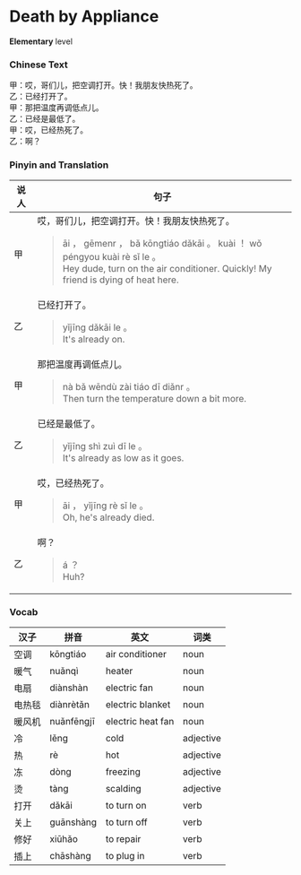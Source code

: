# Death by Appliance
**Elementary** level
### Chinese Text
甲：哎，哥们儿，把空调打开。快！我朋友快热死了。<br />乙：已经打开了。<br />甲：那把温度再调低点儿。<br />乙：已经是最低了。<br />甲：哎，已经热死了。<br />乙：啊？

### Pinyin and Translation
|说人|句子|
|----|----|
|甲|哎，哥们儿，把空调打开。快！我朋友快热死了。<blockquote>āi ， gēmenr ， bǎ kōngtiáo dǎkāi 。 kuài ！ wǒ péngyou kuài rè sǐ le 。<br />Hey dude, turn on the air conditioner. Quickly! My friend is dying of heat here.</blockquote>|
|乙|已经打开了。<blockquote>yǐjīng dǎkāi le 。<br />It's already on.</blockquote>|
|甲|那把温度再调低点儿。<blockquote>nà bǎ wēndù zài tiáo dī diǎnr 。<br />Then turn the temperature down a bit more.</blockquote>|
|乙|已经是最低了。<blockquote>yǐjīng shì zuì dī le 。<br />It's already as low as it goes.</blockquote>|
|甲|哎，已经热死了。<blockquote>āi ， yǐjīng rè sǐ le 。<br />Oh, he's already died.</blockquote>|
|乙|啊？<blockquote>á ？<br />Huh?</blockquote>|
### Vocab
|汉子|拼音|英文|词类|
|----|----|----|----|
|空调|kōngtiáo|air conditioner|noun|
|暖气|nuǎnqì|heater|noun|
|电扇|diànshàn|electric fan|noun|
|电热毯|diànrètǎn|electric blanket|noun|
|暖风机|nuǎnfēngjī|electric heat fan|noun|
|冷|lěng|cold|adjective|
|热|rè|hot|adjective|
|冻|dòng|freezing|adjective|
|烫|tàng|scalding|adjective|
|打开|dǎkāi|to turn on|verb|
|关上|guānshàng|to turn off|verb|
|修好|xiūhǎo|to repair|verb|
|插上|chāshàng|to plug in|verb|